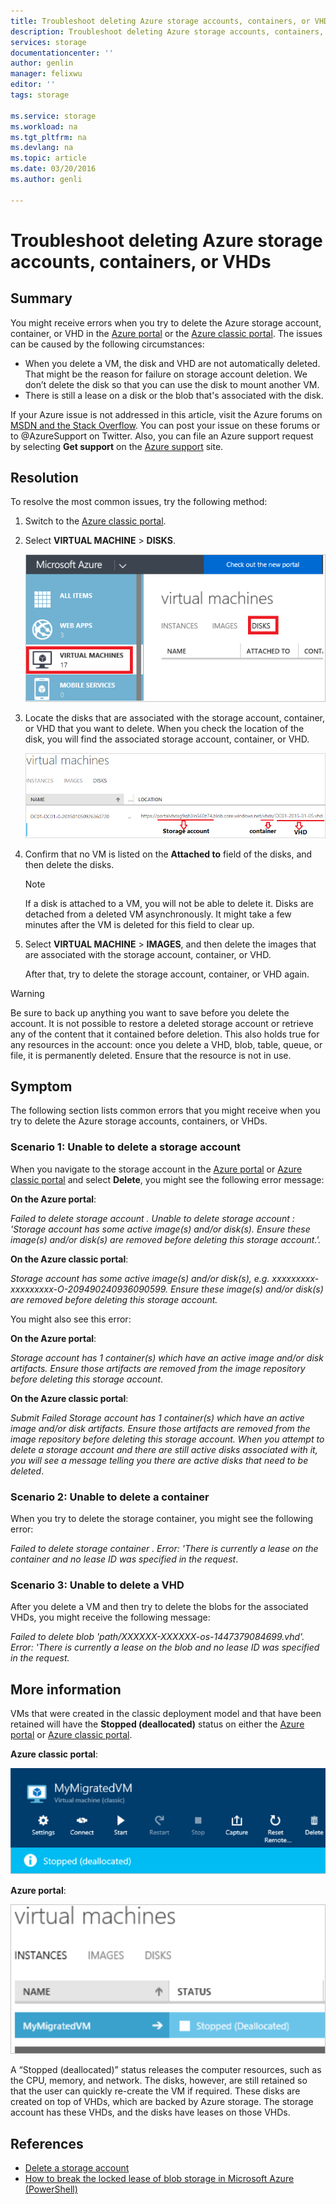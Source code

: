 ```yaml
---
title: Troubleshoot deleting Azure storage accounts, containers, or VHDs| Microsoft Azure
description: Troubleshoot deleting Azure storage accounts, containers, or VHDs
services: storage
documentationcenter: ''
author: genlin
manager: felixwu
editor: ''
tags: storage

ms.service: storage
ms.workload: na
ms.tgt_pltfrm: na
ms.devlang: na
ms.topic: article
ms.date: 03/20/2016
ms.author: genli

---
```

# Troubleshoot deleting Azure storage accounts, containers, or VHDs
## Summary
You might receive errors when you try to delete the Azure storage account, container, or VHD in the [Azure portal](https://portal.azure.com/) or the [Azure classic portal](https://manage.windowsazure.com/). The issues can be caused by the following circumstances:

* When you delete a VM, the disk and VHD are not automatically deleted. That might be the reason for failure on storage account deletion. We don’t delete the disk so that you can use the disk to mount another VM.
* There is still a lease on a disk or the blob that's associated with the disk.

If your Azure issue is not addressed in this article, visit the Azure forums on [MSDN and the Stack Overflow](https://azure.microsoft.com/support/forums/). You can post your issue on these forums or to @AzureSupport on Twitter. Also, you can file an Azure support request by selecting **Get support** on the [Azure support](https://azure.microsoft.com/support/options/) site.

## Resolution
To resolve the most common issues, try the following method:

1. Switch to the [Azure classic portal](https://manage.windowsazure.com/).
2. Select **VIRTUAL MACHINE** > **DISKS**.
   
    ![Image of disks on virtual machines on Azure classic portal.](./media/storage-cannot-delete-storage-account-container-vhd/VMUI.png)
3. Locate the disks that are associated with the storage account, container, or VHD that you want to delete. When you check the location of the disk, you will find the associated storage account, container, or VHD.
   
    ![Image that shows location information for disks on Azure classic portal](./media/storage-cannot-delete-storage-account-container-vhd/DiskLocation.png)
4. Confirm that no VM is listed on the **Attached to** field of the disks, and then delete the disks.
   
   > [!NOTE]
   > If a disk is attached to a VM, you will not be able to delete it. Disks are detached from a deleted VM asynchronously. It might take a few minutes after the VM is deleted for this field to clear up.
   > 
5. Select **VIRTUAL MACHINE** > **IMAGES**, and then delete the images that are associated with the storage account, container, or VHD.
   
    After that, try to delete the storage account, container, or VHD again.

> [!WARNING]
> Be sure to back up anything you want to save before you delete the account. It is not possible to restore a deleted storage account or retrieve any of the content that it contained before deletion. This also holds true for any resources in the account: once you delete a VHD, blob, table, queue, or file, it is permanently deleted. Ensure that the resource is not in use.
> 
> 

## Symptom
The following section lists common errors that you might receive when you try to delete the Azure storage accounts, containers, or VHDs.

### Scenario 1: Unable to delete a storage account
When you navigate to the storage account in the [Azure portal](https://portal.azure.com/) or [Azure classic portal](https://manage.windowsazure.com/) and select **Delete**, you might see the following error message:

**On the Azure portal**:

*Failed to delete storage account <vm-storage-account-name>. Unable to delete storage account <vm-storage-account-name>: 'Storage account <vm-storage-account-name> has some active image(s) and/or disk(s). Ensure these image(s) and/or disk(s) are removed before deleting this storage account.'.*

**On the Azure classic portal**:

*Storage account <vm-storage-account-name> has some active image(s) and/or disk(s), e.g. xxxxxxxxx- xxxxxxxxx-O-209490240936090599. Ensure these image(s) and/or disk(s) are removed before deleting this storage account.*

You might also see this error:

**On the Azure portal**:

*Storage account <vm-storage-account-name> has 1 container(s) which have an active image and/or disk artifacts. Ensure those artifacts are removed from the image repository before deleting this storage account*.

**On the Azure classic portal**:

*Submit Failed
Storage account <vm-storage-account-name> has 1 container(s) which have an active image and/or disk artifacts. Ensure those artifacts are removed from the image repository before deleting this storage account.
When you attempt to delete a storage account and there are still active disks associated with it, you will see a message telling you there are active disks that need to be deleted*.

### Scenario 2: Unable to delete a container
When you try to delete the storage container, you might see the following error:

*Failed to delete storage container <container name>. Error: 'There is currently a lease on the container and no lease ID was specified in the request*.

### Scenario 3: Unable to delete a VHD
After you delete a VM and then try to delete the blobs for the associated VHDs, you might receive the following message:

*Failed to delete blob 'path/XXXXXX-XXXXXX-os-1447379084699.vhd'. Error: 'There is currently a lease on the blob and no lease ID was specified in the request.*

## More information
VMs that were created in the classic deployment model and that have been retained will have the **Stopped (deallocated)** status on either the [Azure portal](https://portal.azure.com/) or [Azure classic portal](https://manage.windowsazure.com/).

**Azure classic portal**:

![Stopped (deallocated) status for VMs on Azure classic portal.](./media/storage-cannot-delete-storage-account-container-vhd/moreinfo1.png)

**Azure portal**:

![Stopped (Deallocated) status for VMs on Azure portal.](./media/storage-cannot-delete-storage-account-container-vhd/moreinfo2.png)

A “Stopped (deallocated)” status releases the computer resources, such as the CPU, memory, and network. The disks, however, are still retained so that the user can quickly re-create the VM if required. These disks are created on top of VHDs, which are backed by Azure storage. The storage account has these VHDs, and the disks have leases on those VHDs.

## References
* [Delete a storage account](storage-create-storage-account.md#delete-a-storage-account)
* [How to break the locked lease of blob storage in Microsoft Azure (PowerShell)](https://gallery.technet.microsoft.com/scriptcenter/How-to-break-the-locked-c2cd6492)

